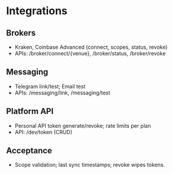 # Integrations

## Brokers
- Kraken, Coinbase Advanced (connect, scopes, status, revoke)
- APIs: /broker/connect/{venue}, /broker/status, /broker/revoke

## Messaging
- Telegram link/test; Email test
- APIs: /messaging/link, /messaging/test

## Platform API
- Personal API token generate/revoke; rate limits per plan
- API: /dev/token (CRUD)

## Acceptance
- Scope validation; last sync timestamps; revoke wipes tokens.
